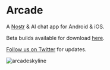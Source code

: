 # Arcade

A [Nostr](https://github.com/nostr-protocol/nostr) & AI chat app for Android & iOS.

Beta builds available for download [here](https://github.com/ArcadeLabsInc/arcade/releases).

[Follow us on Twitter](https://twitter.com/TheArcadeApp) for updates.

![arcadeskyline](https://user-images.githubusercontent.com/14167547/229741634-735d487a-ab88-4061-aa75-d27e7b432f43.jpeg)
